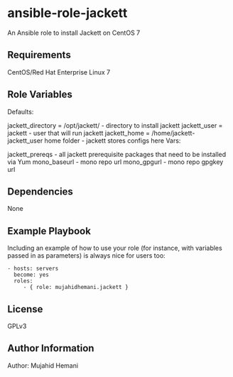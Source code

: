ansible-role-jackett
=========

An Ansible role to install Jackett on CentOS 7

Requirements
------------

CentOS/Red Hat Enterprise Linux 7

Role Variables
--------------

Defaults:

jackett_directory = /opt/jackett/ - directory to install jackett
jackett_user = jackett - user that will run jackett
jackett_home = /home/jackett- jackett_user home folder - jackett stores configs here
Vars:

jackett_prereqs - all jackett prerequisite packages that need to be installed via Yum
mono_baseurl - mono repo url
mono_gpgurl - mono repo gpgkey url

Dependencies
------------

None

Example Playbook
----------------

Including an example of how to use your role (for instance, with variables passed in as parameters) is always nice for users too:

    - hosts: servers
      become: yes
      roles:
         - { role: mujahidhemani.jackett }

License
-------

GPLv3

Author Information
------------------

Author: Mujahid Hemani

